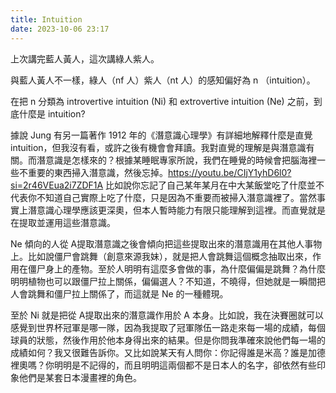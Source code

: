 ```yaml
---
title: Intuition
date: 2023-10-06 23:17
---
```

上次講完藍人黃人，這次講綠人紫人。

與藍人黃人不一樣，綠人（nf 人）紫人（nt 人）的感知偏好為 n （intuition）。

在把 n 分類為 introvertive intuition (Ni) 和 extrovertive intuition (Ne) 之前，到底什麼是 intuition? 

據說 Jung 有另一篇著作 1912 年的《潛意識心理學》有詳細地解釋什麼是直覺 intuition，但我沒有看，或許之後有機會會拜讀。我對直覺的理解是與潛意識有關。而潛意識是怎樣來的？根據某睡眠專家所說，我們在睡覺的時候會把腦海裡一些不重要的東西掃入潛意識，然後忘掉。https://youtu.be/CIjY1yhD6l0?si=2r46VEua2i7ZDF1A
比如說你忘記了自己某年某月在中大某飯堂吃了什麼並不代表你不知道自己實際上吃了什麼，只是因為不重要而被掃入潛意識裡了。當然事實上潛意識心理學應該更深奧，但本人暫時能力有限只能理解到這裡。而直覺就是在提取並運用這些潛意識。

Ne 傾向的人從 A提取潛意識之後會傾向把這些提取出來的潛意識用在其他人事物上。比如說僵尸會跳舞（創意來源我妹），就是把人會跳舞這個概念抽取出來，作用在僵尸身上的產物。至於人明明有這麼多會做的事，為什麼偏偏是跳舞？為什麼明明植物也可以跟僵尸拉上關係，偏偏選人？不知道，不曉得，但她就是一瞬間把人會跳舞和僵尸拉上關係了，而這就是 Ne 的一種體現。

至於 Ni 就是把從 A提取出來的潛意識作用於 A 本身。比如說，我在決賽圈就可以感覺到世界杯冠軍是哪一隊，因為我提取了冠軍隊伍一路走來每一場的成績，每個球員的狀態，然後作用於他本身得出來的結果。但是你問我準確來說他們每一場的成績如何？我又很難告訴你。又比如說某天有人問你：你記得誰是米高？誰是加德裡奧嗎？你明明是不記得的，而且明明這兩個都不是日本人的名字，卻依然有些印象他們是某套日本漫畫裡的角色。
